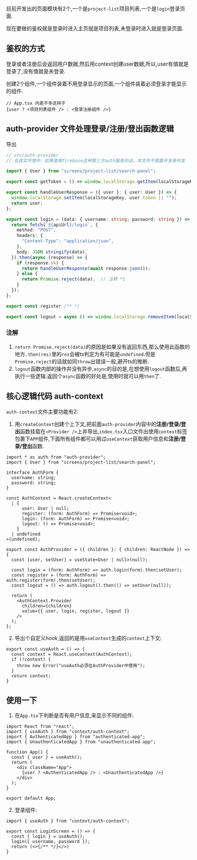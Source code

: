 目前开发出的页面模块有2个,一个是`project-list`项目列表,一个是`login`登录页面.

现在要做的鉴权就是登录时进入主页就是项目列表,未登录时进入就是登录页面.

## 鉴权的方式

登录或者注册后会返回用户数据,然后用context创建user数据,所以,user有值就是登录了,没有值就是未登录.

创建2个组件,一个组件装着不用登录显示的页面,一个组件装着必须登录才能显示的组件.
```tsx
// App.tsx 内差不多这样子
{user ? <项目列表组件 /> : <登录注册组件 />}
```

## auth-provider 文件处理登录/注册/登出函数逻辑

导出 
```ts
// src/auth-provider
// 在真实环境中，如果使用firebase这种第三方auth服务的话，本文件不需要开发者开发

import { User } from "screens/project-list/search-panel";

export const getToken = () => window.localStorage.getItem(localStorageKey);

export const handleUserResponse = ({ user }: { user: User }) => {
  window.localStorage.setItem(localStorageKey, user.token || "");
  return user;
};

export const login = (data: { username: string; password: string }) => {
  return fetch(`${apiUrl}/login`, {
    method: "POST",
    headers: {
      "Content-Type": "application/json",
    },
    body: JSON.stringify(data),
  }).then(async (response) => {
    if (response.ok) {
      return handleUserResponse(await response.json());
    } else {
      return Promise.reject(data);  // 注释 *1
    }
  });
};

export const register /** */

export const logout = async () => window.localStorage.removeItem(localStorageKey);  // 注释 *2
```

### 注解
1. `return Promise.reject(data)`的原因是如果没有返回东西,那么使用此函数的地方`.then(res)`里的`res`会被ts判定为有可能是`undefined`.但是`Promise.reject`的话就如同`throw`出错误一般,避开ts的推断.
2. `logout`函数内部的操作并没有异步,`async`的目的是,在想使用`logout`函数后,再执行一些逻辑.返回个`async`函数的好处是,使用时就可以用`then`了.

## 核心逻辑代码 auth-context

`auth-context`文件主要功能有2:
1. 用`createContext`创建个上下文,把前面`auth-provider`内容中的**注册/登录/登出**函数挂载在`<Provider />`上并导出,`index.tsx`入口文件出使用`context`标签包裹下`APP`组件,下面所有组件都可以用过`useContext`获取用户信息和**注册/登录/登出**函数.
```tsx
import * as auth from "auth-provider";
import { User } from "screens/project-list/search-panel";

interface AuthForm {
  username: string;
  password: string;
}

const AuthContext = React.createContext<
  | {
      user: User | null;
      register: (form: AuthForm) => Promise<void>;
      login: (form: AuthForm) => Promise<void>;
      logout: () => Promise<void>;
    }
  | undefined
>(undefined);

export const AuthProvider = ({ children }: { children: ReactNode }) => {
  const [user, setUser] = useState<User | null>(null);

  const login = (form: AuthForm) => auth.login(form).then(setUser);
  const register = (form: AuthForm) => auth.register(form).then(setUser);
  const logout = () => auth.logout().then(() => setUser(null));

  return (
    <AuthContext.Provider
      children={children}
      value={{ user, login, register, logout }}
    />
  );
};
```
2. 导出个自定义hook,返回的是用`useContext`生成的`context`上下文:
```tsx
export const useAuth = () => {
  const context = React.useContext(AuthContext);
  if (!context) {
    throw new Error("useAuth必须在AuthProvider中使用");
  }
  return context;
}
```

## 使用一下

1. 在`App.tsx`下判断是否有用户信息,来显示不同的组件:
```tsx
import React from "react";
import { useAuth } from "context/auth-context";
import { AuthenticatedApp } from "authenticated-app";
import { UnauthenticatedApp } from "unauthenticated-app";

function App() {
  const { user } = useAuth();
  return (
    <div className="App">
      {user ? <AuthenticatedApp /> : <UnauthenticatedApp />}
    </div>
  );
}

export default App;
```

2. 登录组件:
```tsx
import { useAuth } from "context/auth-context";

export const LoginScreen = () => {
  const { login } = useAuth();
  login({ username, password });
  return (<>{/** */}</>)
}
```
